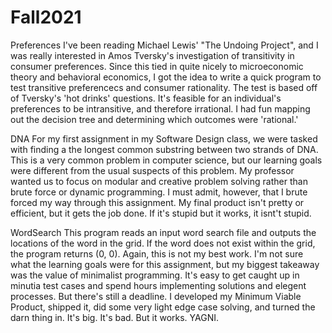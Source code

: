 # Fall2021
Preferences
I've been reading Michael Lewis' "The Undoing Project", and I was really interested in Amos Tversky's investigation of transitivity in consumer preferences. Since this tied in quite nicely to microeconomic theory and behavioral economics, I got the idea to write a quick program to test transitive preferencecs and consumer rationality. The test is based off of Tversky's 'hot drinks' questions. It's feasible for an individual's preferences to be intransitive, and therefore irrational. I had fun mapping out the decision tree and determining which outcomes were 'rational.'

DNA
For my first assignment in my Software Design class, we were tasked with finding a the longest common substring between two strands of DNA. This is a very common problem in computer science, but our learning goals were different from the usual suspects of this problem. My professor wanted us to focus on modular and creative problem solving rather than brute force or dynamic programming. I must admit, however, that I brute forced my way through this assignment. My final product isn't pretty or efficient, but it gets the job done. If it's stupid but it works, it isnt't stupid.

WordSearch
This program reads an input word search file and outputs the locations of the word in the grid. If the word does not exist within the grid, the program returns (0, 0). Again, this is not my best work. I'm not sure what the learning goals were for this assignment, but my biggest takeaway was the value of minimalist programming. It's easy to get caught up in minutia test cases and spend hours implementing solutions and elegent processes. But there's still a deadline. I developed my Minimum Viable Product, shipped it, did some very light edge case solving, and turned the darn thing in. It's big. It's bad. But it works. YAGNI.
